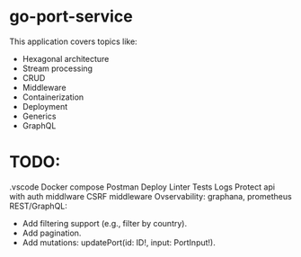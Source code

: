 # go-port-service
This application covers topics like:
- Hexagonal architecture
- Stream processing
- CRUD
- Middleware
- Containerization
- Deployment
- Generics
- GraphQL

# TODO:
.vscode
Docker compose
Postman
Deploy
Linter
Tests
Logs
Protect api with auth middlware
CSRF middleware
Ovservability: graphana, prometheus
REST/GraphQL:
- Add filtering support (e.g., filter by country).
- Add pagination.
- Add mutations: updatePort(id: ID!, input: PortInput!).
